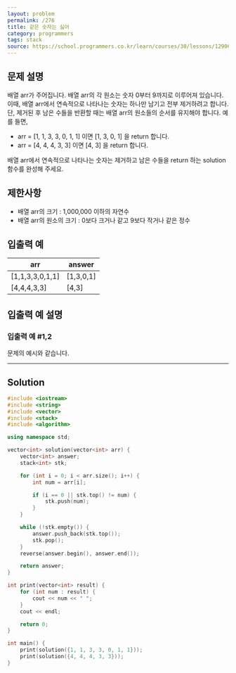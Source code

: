 ```yaml
---
layout: problem
permalink: /276
title: 같은 숫자는 싫어
category: programmers
tags: stack
source: https://school.programmers.co.kr/learn/courses/30/lessons/12906
---
```


## 문제 설명

배열 arr가 주어집니다. 배열 arr의 각 원소는 숫자 0부터 9까지로 이루어져 있습니다. 이때, 배열 arr에서 연속적으로 나타나는 숫자는 하나만 남기고 전부 제거하려고 합니다. 단, 제거된 후 남은 수들을 반환할 때는 배열 arr의 원소들의 순서를 유지해야 합니다. 예를 들면,

- arr = [1, 1, 3, 3, 0, 1, 1] 이면 [1, 3, 0, 1] 을 return 합니다.
- arr = [4, 4, 4, 3, 3] 이면 [4, 3] 을 return 합니다.

배열 arr에서 연속적으로 나타나는 숫자는 제거하고 남은 수들을 return 하는 solution 함수를 완성해 주세요.

## 제한사항

- 배열 arr의 크기 : 1,000,000 이하의 자연수
- 배열 arr의 원소의 크기 : 0보다 크거나 같고 9보다 작거나 같은 정수

## 입출력 예

| arr | answer |
| --- | --- |
| [1,1,3,3,0,1,1] | [1,3,0,1] |
| [4,4,4,3,3] | [4,3] |

## 입출력 예 설명

### 입출력 예 #1,2

문제의 예시와 같습니다.

---

## Solution

```cpp
#include <iostream>
#include <string>
#include <vector>
#include <stack>
#include <algorithm>

using namespace std;

vector<int> solution(vector<int> arr) {
    vector<int> answer;
    stack<int> stk;

    for (int i = 0; i < arr.size(); i++) {
        int num = arr[i];

        if (i == 0 || stk.top() != num) {
            stk.push(num);
        }
    }

    while (!stk.empty()) {
        answer.push_back(stk.top());
        stk.pop();
    }
    reverse(answer.begin(), answer.end());

    return answer;
}

int print(vector<int> result) {
    for (int num : result) {
        cout << num << " ";
    }
    cout << endl;

    return 0;
}

int main() {
    print(solution({1, 1, 3, 3, 0, 1, 1}));
    print(solution({4, 4, 4, 3, 3}));
}
```
